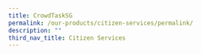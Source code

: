 ```yaml
---
title: CrowdTaskSG
permalink: /our-products/citizen-services/permalink/
description: ""
third_nav_title: Citizen Services
---
```

